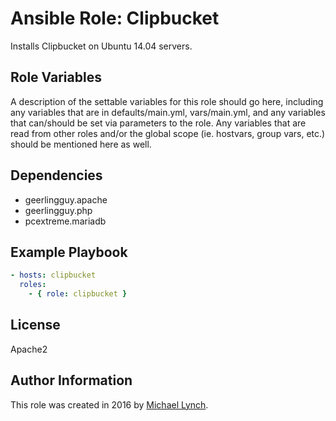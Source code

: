 Ansible Role: Clipbucket
=========

Installs Clipbucket on Ubuntu 14.04 servers.

Role Variables
--------------

A description of the settable variables for this role should go here, including any variables that are in defaults/main.yml, vars/main.yml, and any variables that can/should be set via parameters to the role. Any variables that are read from other roles and/or the global scope (ie. hostvars, group vars, etc.) should be mentioned here as well.

Dependencies
------------

* geerlingguy.apache
* geerlingguy.php
* pcextreme.mariadb

Example Playbook
----------------

```yaml
- hosts: clipbucket
  roles:
    - { role: clipbucket }
```

License
-------

Apache2

Author Information
------------------

This role was created in 2016 by [Michael Lynch](http://mtlynch.io).

